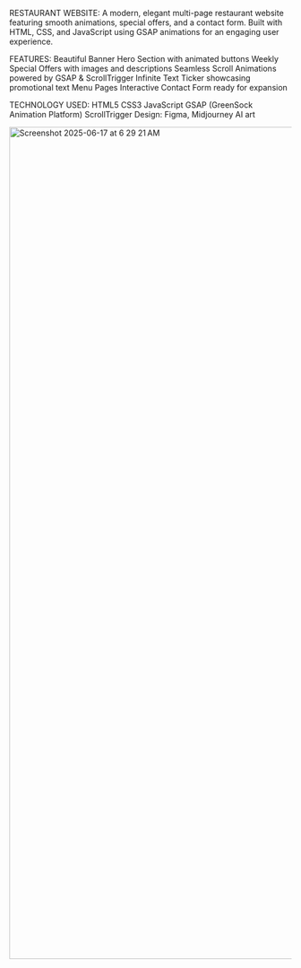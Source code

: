 RESTAURANT WEBSITE: 
A modern, elegant multi-page restaurant website featuring smooth animations, special offers, and a contact form. Built with HTML, CSS, and JavaScript using GSAP animations for an engaging user experience.

FEATURES:
Beautiful Banner Hero Section with animated buttons
Weekly Special Offers with images and descriptions
Seamless Scroll Animations powered by GSAP & ScrollTrigger
Infinite Text Ticker showcasing promotional text
Menu Pages 
Interactive Contact Form ready for expansion

TECHNOLOGY USED:
HTML5
CSS3 
JavaScript 
GSAP (GreenSock Animation Platform)
ScrollTrigger
Design: Figma, Midjourney AI art



<img width="1484" alt="Screenshot 2025-06-17 at 6 29 21 AM" src="https://github.com/user-attachments/assets/95535939-8790-4a11-a745-9c77d4d186ee" />
